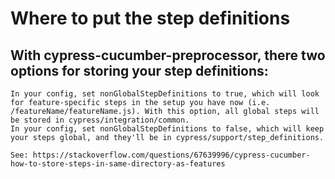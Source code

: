 # Where to put the step definitions

## With cypress-cucumber-preprocessor, there two options for storing your step definitions:

    In your config, set nonGlobalStepDefinitions to true, which will look for feature-specific steps in the setup you have now (i.e. /featureName/featureName.js). With this option, all global steps will be stored in cypress/integration/common.
    In your config, set nonGlobalStepDefinitions to false, which will keep your steps global, and they'll be in cypress/support/step_definitions.

    See: https://stackoverflow.com/questions/67639996/cypress-cucumber-how-to-store-steps-in-same-directory-as-features
